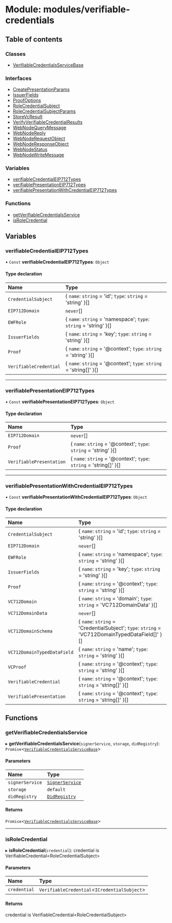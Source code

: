 # Module: modules/verifiable-credentials

## Table of contents

### Classes

- [VerifiableCredentialsServiceBase](../classes/modules_verifiable_credentials.VerifiableCredentialsServiceBase.md)

### Interfaces

- [CreatePresentationParams](../interfaces/modules_verifiable_credentials.CreatePresentationParams.md)
- [IssuerFields](../interfaces/modules_verifiable_credentials.IssuerFields.md)
- [ProofOptions](../interfaces/modules_verifiable_credentials.ProofOptions.md)
- [RoleCredentialSubject](../interfaces/modules_verifiable_credentials.RoleCredentialSubject.md)
- [RoleCredentialSubjectParams](../interfaces/modules_verifiable_credentials.RoleCredentialSubjectParams.md)
- [StoreVcResult](../interfaces/modules_verifiable_credentials.StoreVcResult.md)
- [VerifyVerifiableCredentialResults](../interfaces/modules_verifiable_credentials.VerifyVerifiableCredentialResults.md)
- [WebNodeQueryMessage](../interfaces/modules_verifiable_credentials.WebNodeQueryMessage.md)
- [WebNodeReply](../interfaces/modules_verifiable_credentials.WebNodeReply.md)
- [WebNodeRequestObject](../interfaces/modules_verifiable_credentials.WebNodeRequestObject.md)
- [WebNodeResponseObject](../interfaces/modules_verifiable_credentials.WebNodeResponseObject.md)
- [WebNodeStatus](../interfaces/modules_verifiable_credentials.WebNodeStatus.md)
- [WebNodeWriteMessage](../interfaces/modules_verifiable_credentials.WebNodeWriteMessage.md)

### Variables

- [verifiableCredentialEIP712Types](modules_verifiable_credentials.md#verifiablecredentialeip712types)
- [verifiablePresentationEIP712Types](modules_verifiable_credentials.md#verifiablepresentationeip712types)
- [verifiablePresentationWithCredentialEIP712Types](modules_verifiable_credentials.md#verifiablepresentationwithcredentialeip712types)

### Functions

- [getVerifiableCredentialsService](modules_verifiable_credentials.md#getverifiablecredentialsservice)
- [isRoleCredential](modules_verifiable_credentials.md#isrolecredential)

## Variables

### verifiableCredentialEIP712Types

• `Const` **verifiableCredentialEIP712Types**: `Object`

#### Type declaration

| Name | Type |
| :------ | :------ |
| `CredentialSubject` | { `name`: `string` = 'id'; `type`: `string` = 'string' }[] |
| `EIP712Domain` | `never`[] |
| `EWFRole` | { `name`: `string` = 'namespace'; `type`: `string` = 'string' }[] |
| `IssuerFields` | { `name`: `string` = 'key'; `type`: `string` = 'string' }[] |
| `Proof` | { `name`: `string` = '@context'; `type`: `string` = 'string' }[] |
| `VerifiableCredential` | { `name`: `string` = '@context'; `type`: `string` = 'string[]' }[] |

___

### verifiablePresentationEIP712Types

• `Const` **verifiablePresentationEIP712Types**: `Object`

#### Type declaration

| Name | Type |
| :------ | :------ |
| `EIP712Domain` | `never`[] |
| `Proof` | { `name`: `string` = '@context'; `type`: `string` = 'string' }[] |
| `VerifiablePresentation` | { `name`: `string` = '@context'; `type`: `string` = 'string[]' }[] |

___

### verifiablePresentationWithCredentialEIP712Types

• `Const` **verifiablePresentationWithCredentialEIP712Types**: `Object`

#### Type declaration

| Name | Type |
| :------ | :------ |
| `CredentialSubject` | { `name`: `string` = 'id'; `type`: `string` = 'string' }[] |
| `EIP712Domain` | `never`[] |
| `EWFRole` | { `name`: `string` = 'namespace'; `type`: `string` = 'string' }[] |
| `IssuerFields` | { `name`: `string` = 'key'; `type`: `string` = 'string' }[] |
| `Proof` | { `name`: `string` = '@context'; `type`: `string` = 'string' }[] |
| `VC712Domain` | { `name`: `string` = 'domain'; `type`: `string` = 'VC712DomainData' }[] |
| `VC712DomainData` | `never`[] |
| `VC712DomainSchema` | { `name`: `string` = 'CredentialSubject'; `type`: `string` = 'VC712DomainTypedDataField[]' }[] |
| `VC712DomainTypedDataField` | { `name`: `string` = 'name'; `type`: `string` = 'string' }[] |
| `VCProof` | { `name`: `string` = '@context'; `type`: `string` = 'string' }[] |
| `VerifiableCredential` | { `name`: `string` = '@context'; `type`: `string` = 'string[]' }[] |
| `VerifiablePresentation` | { `name`: `string` = '@context'; `type`: `string` = 'string[]' }[] |

## Functions

### getVerifiableCredentialsService

▸ **getVerifiableCredentialsService**(`signerService`, `storage`, `didRegistry`): `Promise`<[`VerifiableCredentialsServiceBase`](../classes/modules_verifiable_credentials.VerifiableCredentialsServiceBase.md)\>

#### Parameters

| Name | Type |
| :------ | :------ |
| `signerService` | [`SignerService`](../classes/modules_signer.SignerService.md) |
| `storage` | `default` |
| `didRegistry` | [`DidRegistry`](../classes/modules_did_registry.DidRegistry.md) |

#### Returns

`Promise`<[`VerifiableCredentialsServiceBase`](../classes/modules_verifiable_credentials.VerifiableCredentialsServiceBase.md)\>

___

### isRoleCredential

▸ **isRoleCredential**(`credential`): credential is VerifiableCredential<RoleCredentialSubject\>

#### Parameters

| Name | Type |
| :------ | :------ |
| `credential` | `VerifiableCredential`<`ICredentialSubject`\> |

#### Returns

credential is VerifiableCredential<RoleCredentialSubject\>
